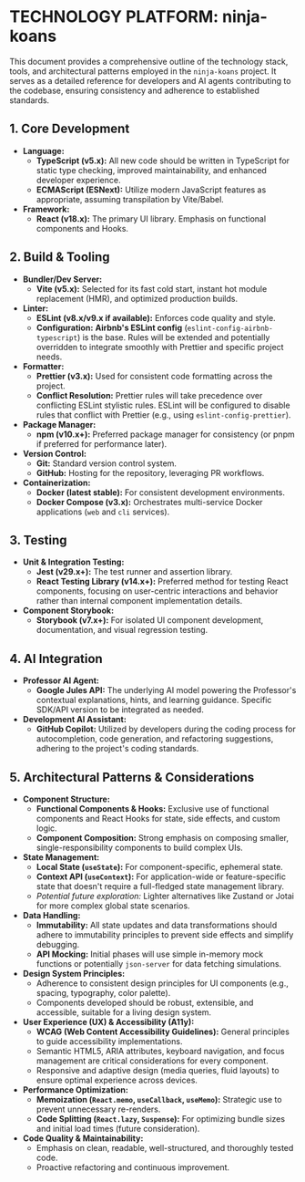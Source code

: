 # TECHNOLOGY PLATFORM: ninja-koans

This document provides a comprehensive outline of the technology stack, tools, and architectural patterns employed in the `ninja-koans` project. It serves as a detailed reference for developers and AI agents contributing to the codebase, ensuring consistency and adherence to established standards.

## 1. Core Development

- **Language:**
  - **TypeScript (v5.x):** All new code should be written in TypeScript for static type checking, improved maintainability, and enhanced developer experience.
  - **ECMAScript (ESNext):** Utilize modern JavaScript features as appropriate, assuming transpilation by Vite/Babel.
- **Framework:**
  - **React (v18.x):** The primary UI library. Emphasis on functional components and Hooks.

## 2. Build & Tooling

- **Bundler/Dev Server:**
  - **Vite (v5.x):** Selected for its fast cold start, instant hot module replacement (HMR), and optimized production builds.
- **Linter:**
  - **ESLint (v8.x/v9.x if available):** Enforces code quality and style.
  - **Configuration:** **Airbnb's ESLint config** (`eslint-config-airbnb-typescript`) is the base. Rules will be extended and potentially overridden to integrate smoothly with Prettier and specific project needs.
- **Formatter:**
  - **Prettier (v3.x):** Used for consistent code formatting across the project.
  - **Conflict Resolution:** Prettier rules will take precedence over conflicting ESLint stylistic rules. ESLint will be configured to disable rules that conflict with Prettier (e.g., using `eslint-config-prettier`).
- **Package Manager:**
  - **npm (v10.x+):** Preferred package manager for consistency (or pnpm if preferred for performance later).
- **Version Control:**
  - **Git:** Standard version control system.
  - **GitHub:** Hosting for the repository, leveraging PR workflows.
- **Containerization:**
  - **Docker (latest stable):** For consistent development environments.
  - **Docker Compose (v3.x):** Orchestrates multi-service Docker applications (`web` and `cli` services).

## 3. Testing

- **Unit & Integration Testing:**
  - **Jest (v29.x+):** The test runner and assertion library.
  - **React Testing Library (v14.x+):** Preferred method for testing React components, focusing on user-centric interactions and behavior rather than internal component implementation details.
- **Component Storybook:**
  - **Storybook (v7.x+):** For isolated UI component development, documentation, and visual regression testing.

## 4. AI Integration

- **Professor AI Agent:**
  - **Google Jules API:** The underlying AI model powering the Professor's contextual explanations, hints, and learning guidance. Specific SDK/API version to be integrated as needed.
- **Development AI Assistant:**
  - **GitHub Copilot:** Utilized by developers during the coding process for autocompletion, code generation, and refactoring suggestions, adhering to the project's coding standards.

## 5. Architectural Patterns & Considerations

- **Component Structure:**
  - **Functional Components & Hooks:** Exclusive use of functional components and React Hooks for state, side effects, and custom logic.
  - **Component Composition:** Strong emphasis on composing smaller, single-responsibility components to build complex UIs.
- **State Management:**
  - **Local State (`useState`):** For component-specific, ephemeral state.
  - **Context API (`useContext`):** For application-wide or feature-specific state that doesn't require a full-fledged state management library.
  - _Potential future exploration:_ Lighter alternatives like Zustand or Jotai for more complex global state scenarios.
- **Data Handling:**
  - **Immutability:** All state updates and data transformations should adhere to immutability principles to prevent side effects and simplify debugging.
  - **API Mocking:** Initial phases will use simple in-memory mock functions or potentially `json-server` for data fetching simulations.
- **Design System Principles:**
  - Adherence to consistent design principles for UI components (e.g., spacing, typography, color palette).
  - Components developed should be robust, extensible, and accessible, suitable for a living design system.
- **User Experience (UX) & Accessibility (A11y):**
  - **WCAG (Web Content Accessibility Guidelines):** General principles to guide accessibility implementations.
  - Semantic HTML5, ARIA attributes, keyboard navigation, and focus management are critical considerations for every component.
  - Responsive and adaptive design (media queries, fluid layouts) to ensure optimal experience across devices.
- **Performance Optimization:**
  - **Memoization (`React.memo`, `useCallback`, `useMemo`):** Strategic use to prevent unnecessary re-renders.
  - **Code Splitting (`React.lazy`, `Suspense`):** For optimizing bundle sizes and initial load times (future consideration).
- **Code Quality & Maintainability:**
  - Emphasis on clean, readable, well-structured, and thoroughly tested code.
  - Proactive refactoring and continuous improvement.
